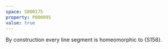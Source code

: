 ```yaml
---
space: S000175
property: P000095
value: true
---
```


By construction every line segment is homeomorphic to {S158}.
